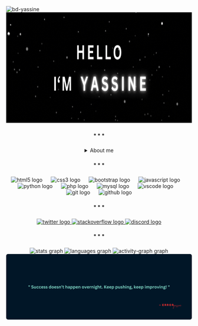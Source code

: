 <div align="left">
  <img src="https://komarev.com/ghpvc/?username=bd-yassine&label=Profile%20views&color=0e75b6&style=flat" alt="bd-yassine" />
</div>

<div align="center">
    <img height="300" src="/gif/Developer Full Stack.gif" />
</div>

###

<h4 align="center">* * *</h4>

###

<details>
<summary align="center">About me</summary>

<br clear="both">

<p align="center">Hi there! I'm Yassine, a passionate web developer from Morocco. I'm currently 20 years old and studying Digital Development (Web Development) to enhance my skills and build amazing digital experiences.</p>

<details>
<summary align="center">More about me...</summary>

**`I have a strong interest in Web Development, particularly in creating responsive and user-friendly websites. I also enjoy exploring UI/UX Design to ensure websites are not only functional but also visually appealing and intuitive. Additionally, I am fascinated by Databases and how data storage and management power modern web applications.`**

</details>

</details>

###

<h4 align="center">* * *</h4>

###

<div align="center">
  <img src="https://skillicons.dev/icons?i=html" height="40" alt="html5 logo" />
  <img width="15" />
  <img src="https://skillicons.dev/icons?i=css" height="40" alt="css3 logo" />
  <img width="15" />
  <img src="https://skillicons.dev/icons?i=bootstrap" height="40" alt="bootstrap logo" />
  <img width="15" />
  <img src="https://skillicons.dev/icons?i=js" height="40" alt="javascript logo" />
  <img width="15" />
  <img src="https://skillicons.dev/icons?i=py" height="40" alt="python logo" />
  <img width="15" />
  <img src="https://skillicons.dev/icons?i=php" height="40" alt="php logo" />
  <img width="15" />
  <img src="https://skillicons.dev/icons?i=mysql" height="40" alt="mysql logo" />
  <img width="15" />
  <img src="https://skillicons.dev/icons?i=vscode" height="40" alt="vscode logo" />
  <img width="15" />
  <img src="https://skillicons.dev/icons?i=git" height="40" alt="git logo" />
  <img width="15" />
  <img src="https://skillicons.dev/icons?i=github" height="40" alt="github logo" />
</div>

###

<h4 align="center">* * *</h4>

###

<div align="center">
  <a href="https://x.com/yassine_o2" target="_blank">
    <img src="https://raw.githubusercontent.com/maurodesouza/profile-readme-generator/master/src/assets/icons/social/twitter/default.svg" width="55" height="30" alt="twitter logo" />
  </a>
  <a href="https://stackoverflow.com/users/29984959/yassi-ne" target="_blank">
    <img src="https://raw.githubusercontent.com/maurodesouza/profile-readme-generator/master/src/assets/icons/social/stackoverflow/default.svg" width="55" height="30" alt="stackoverflow logo" />
  </a>
  <a href="https://discord.com/users/1325979065269882914" target="_blank">
    <img src="https://raw.githubusercontent.com/maurodesouza/profile-readme-generator/master/src/assets/icons/social/discord/default.svg" width="55" height="30" alt="discord logo" />
  </a>
</div>

###

<h4 align="center">* * *</h4>

###

  <div align="center">
    <img src="https://github-readme-stats.vercel.app/api?username=BD-YASSINE&hide_title=false&hide_rank=false&show_icons=true&include_all_commits=true&count_private=true&disable_animations=false&theme=nightowl&locale=en&hide_border=true&order=1" height="179.5" alt="stats graph" />
    <img src="https://github-readme-stats.vercel.app/api/top-langs?username=BD-YASSINE&locale=en&hide_title=false&layout=compact&card_width=320&langs_count=5&theme=nightowl&hide_border=true&order=2" height="179.5" alt="languages graph" />
    <img src="https://github-readme-activity-graph.vercel.app/graph?username=BD-YASSINE&radius=5&theme=nightowl&area=true&order=5&hide_border=true" height="396" alt="activity-graph graph" />
  </div>

  <div align="center">
    <img width="1050" src="/gif/Developer Full Stack (2).png" style="border-radius: 5px;" />
  </div>

###
